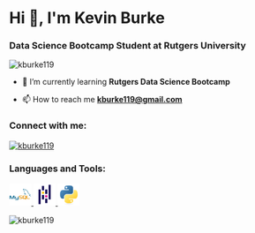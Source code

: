 <h1 align="left">Hi 👋, I'm Kevin Burke</h1>
<h3 align="left">Data Science Bootcamp Student at Rutgers University</h3>

<p align="left"> <img src="https://komarev.com/ghpvc/?username=kburke119&label=Profile%20views&color=0e75b6&style=flat" alt="kburke119" /> </p>

- 🌱 I’m currently learning **Rutgers Data Science Bootcamp**

- 📫 How to reach me **kburke119@gmail.com**

<h3 align="left">Connect with me:</h3>
<p align="left">
<a href="https://linkedin.com/in/kburke119" target="blank"><img align="center" src="https://raw.githubusercontent.com/rahuldkjain/github-profile-readme-generator/master/src/images/icons/Social/linked-in-alt.svg" alt="kburke119" height="30" width="40" /></a>
</p>

<h3 align="left">Languages and Tools:</h3>
<p align="left"> <a href="https://www.mysql.com/" target="_blank" rel="noreferrer"> <img src="https://raw.githubusercontent.com/devicons/devicon/master/icons/mysql/mysql-original-wordmark.svg" alt="mysql" width="40" height="40"/> </a> <a href="https://pandas.pydata.org/" target="_blank" rel="noreferrer"> <img src="https://raw.githubusercontent.com/devicons/devicon/2ae2a900d2f041da66e950e4d48052658d850630/icons/pandas/pandas-original.svg" alt="pandas" width="40" height="40"/> </a> <a href="https://www.python.org" target="_blank" rel="noreferrer"> <img src="https://raw.githubusercontent.com/devicons/devicon/master/icons/python/python-original.svg" alt="python" width="40" height="40"/> </a> </p>

<p><img align="center" src="https://github-readme-stats.vercel.app/api/top-langs?username=kburke119&show_icons=true&locale=en&layout=compact" alt="kburke119" /></p>

